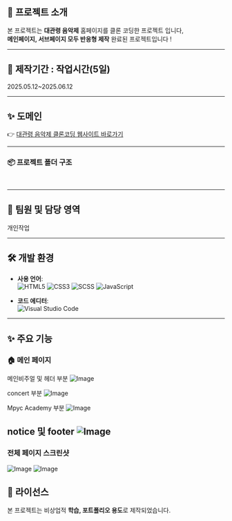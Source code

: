 

## 📌 프로젝트 소개


본 프로젝트는 **대관령 음악제** 홈페이지를 클론 코딩한 프로젝트 입니다, <br>
**메인페이지, 서브페이지 모두 반응형 제작** 완료된 프로젝트입니다 ! <br>

---


## 📅 제작기간 : 작업시간(5일)
 2025.05.12~2025.06.12


---


 ## ✨ 도메인
👉 [대관령 음악제 클론코딩 웹사이트 바로가기]([https://siblin123.github.io/aquarium/index.html](https://siblin123.github.io/Daegwallyeong-Music-Festival/))


---

### 📦 프로젝트 폴더 구조

<pre>

</pre>

---


## 👥 팀원 및 담당 영역
개인작업



---


## 🛠 개발 환경

- **사용 언어**:  
![HTML5](https://img.shields.io/badge/-HTML5-E34F26?logo=html5&style=flat-square)
![CSS3](https://img.shields.io/badge/-CSS3-1572B6?logo=css3&style=flat-square)
![SCSS](https://img.shields.io/badge/-SCSS-CC6699?logo=sass&style=flat-square)
![JavaScript](https://img.shields.io/badge/-JavaScript-F7DF1E?logo=javascript&logoColor=black&style=flat-square)

- **코드 에디터**:  
  ![Visual Studio Code](https://img.shields.io/badge/-Visual%20Studio%20Code-007ACC?logo=visual-studio-code&style=flat-square)



---


## ✨ 주요 기능


### 🏠 메인 페이지

메인비주얼 및 헤더 부분
![Image](https://github.com/user-attachments/assets/77f5bc81-4956-4ea8-9908-206229601c14)


concert 부분
![Image](https://github.com/user-attachments/assets/586cc54e-00d8-4e16-83a3-e6c5779cd632)

Mpyc Academy 부분
![Image](https://github.com/user-attachments/assets/f23b9057-fa88-4526-80d5-0b6473bd389d)

notice 및 footer
![Image](https://github.com/user-attachments/assets/7f178651-19c3-4040-8f3d-6bc4cd653c78)
 ---
### 전체 페이지 스크린샷
![Image](https://github.com/user-attachments/assets/a9baab56-2aa6-4ac1-8ef0-60449d47f654)
![Image](https://github.com/user-attachments/assets/a058e3fc-5548-40ee-a1d8-2c86be2ca79e)

## 📝 라이선스

본 프로젝트는 비상업적 **학습, 포트폴리오 용도**로 제작되었습니다.
